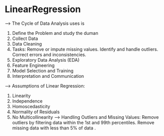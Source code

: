 # LinearRegression
--> The Cycle of Data Analysis uses is
1) Define the Problem and study the duman
2) Collect Data
3) Data Cleaning
4) Tasks:
Remove or impute missing values.
Identify and handle outliers.
Correct errors and inconsistencies.
5) Exploratory Data Analysis (EDA)
6) Feature Engineering
7)  Model Selection and Training
8)   Interpretation and Communication


--> Assumptions of Linear Regression:

1) Linearity
2) Independence
3) Homoscedasticity
4) Normality of Residuals
5) No Multicollinearity
--> Handling Outliers and Missing Values:
Remove outliers by filtering data within the 1st and 99th percentiles.
Remove missing data with less than 5% of data .
